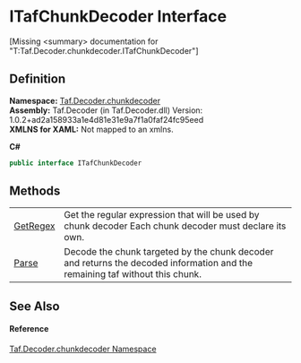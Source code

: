 # ITafChunkDecoder Interface


\[Missing &lt;summary&gt; documentation for "T:Taf.Decoder.chunkdecoder.ITafChunkDecoder"\]



## Definition
**Namespace:** <a href="N_Taf_Decoder_chunkdecoder.md">Taf.Decoder.chunkdecoder</a>  
**Assembly:** Taf.Decoder (in Taf.Decoder.dll) Version: 1.0.2+ad2a158933a1e4d81e31e9a7f1a0faf24fc95eed  
**XMLNS for XAML:** Not mapped to an xmlns.

**C#**
``` C#
public interface ITafChunkDecoder
```



## Methods
<table>
<tr>
<td><a href="M_Taf_Decoder_chunkdecoder_ITafChunkDecoder_GetRegex.md">GetRegex</a></td>
<td>Get the regular expression that will be used by chunk decoder Each chunk decoder must declare its own.</td></tr>
<tr>
<td><a href="M_Taf_Decoder_chunkdecoder_ITafChunkDecoder_Parse.md">Parse</a></td>
<td>Decode the chunk targeted by the chunk decoder and returns the decoded information and the remaining taf without this chunk.</td></tr>
</table>

## See Also


#### Reference
<a href="N_Taf_Decoder_chunkdecoder.md">Taf.Decoder.chunkdecoder Namespace</a>  
